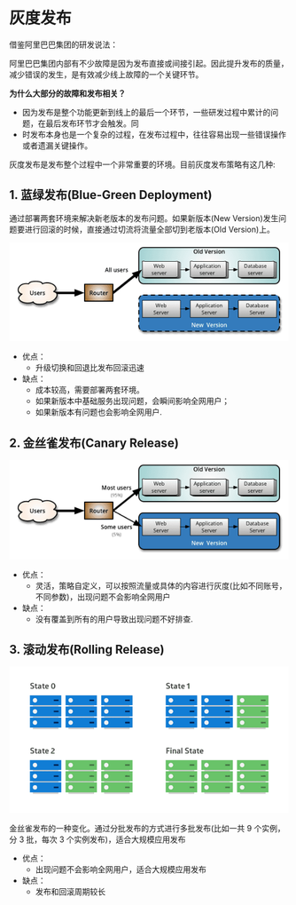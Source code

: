 # 灰度发布

借鉴阿里巴巴集团的研发说法：

阿里巴巴集团内部有不少故障是因为发布直接或间接引起。因此提升发布的质量，减少错误的发生，是有效减少线上故障的一个关键环节。

**为什么大部分的故障和发布相关？**

* 因为发布是整个功能更新到线上的最后一个环节，一些研发过程中累计的问题，在最后发布环节才会触发。同
* 时发布本身也是一个复杂的过程，在发布过程中，往往容易出现一些错误操作或者遗漏关键操作。

灰度发布是发布整个过程中一个非常重要的环境。目前灰度发布策略有这几种:

## 1. 蓝绿发布(Blue-Green Deployment)

通过部署两套环境来解决新老版本的发布问题。如果新版本(New Version)发生问题要进行回滚的时候，直接通过切流将流量全部切到老版本(Old Version)上。

![蓝绿发布(Blue-Green Deployment)](./assets/blue-green-deployment.png)

* 优点：
  * 升级切换和回退比发布回滚迅速
* 缺点：
  * 成本较高，需要部署两套环境。
  * 如果新版本中基础服务出现问题，会瞬间影响全网用户；
  * 如果新版本有问题也会影响全网用户.

## 2. 金丝雀发布(Canary Release)

![金丝雀发布(Canary Release)](./assets/canary-release.png)

* 优点：
  * 灵活，策略自定义，可以按照流量或具体的内容进行灰度(比如不同账号，不同参数)，出现问题不会影响全网用户
* 缺点：
  * 没有覆盖到所有的用户导致出现问题不好排查.

## 3. 滚动发布(Rolling Release)

![滚动发布(Rolling Release)](assets/rolling-release.png)

金丝雀发布的一种变化。通过分批发布的方式进行多批发布(比如一共 9 个实例，分 3 批，每次 3 个实例发布)，适合大规模应用发布

* 优点：
  * 出现问题不会影响全网用户，适合大规模应用发布
* 缺点：
  * 发布和回滚周期较长

